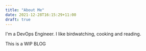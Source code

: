 ```yaml
---
title: "About Me"
date: 2021-12-28T16:15:29+11:00
draft: true
---
```


I'm a DevOps Engineer. I like birdwatching, cooking and reading.

This is a WIP BLOG

